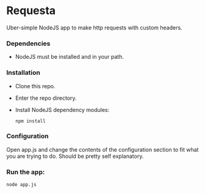 # Requesta
 Uber-simple NodeJS app to make http requests with custom headers.

### Dependencies
* NodeJS must be installed and in your path.

### Installation
* Clone this repo.
* Enter the repo directory.
* Install NodeJS dependency modules:

  ```npm install```

### Configuration
Open app.js and change the contents of the configuration section to fit what you
are trying to do. Should be pretty self explanatory.

### Run the app:

  ```node app.js```
